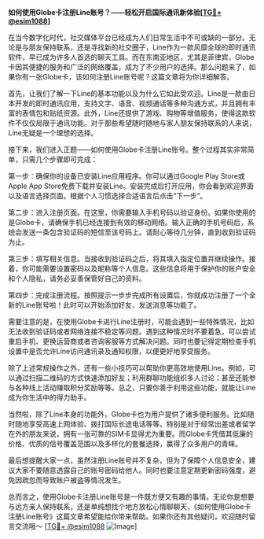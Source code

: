 **如何使用Globe卡注册Line账号？——轻松开启国际通讯新体验[[TG💪+ @esim1088](https://t.me/s/esim1088)]**

在当今数字化时代，社交媒体平台已经成为人们日常生活中不可或缺的一部分。无论是与朋友保持联系，还是寻找新的社交圈子，Line作为一款风靡全球的即时通讯软件，早已成为许多人首选的聊天工具。而在东南亚地区，尤其是菲律宾，Globe卡因其便捷的服务和广泛的网络覆盖，成为了不少用户的选择。那么问题来了，如果你有一张Globe卡，该如何注册Line账号呢？这篇文章将为你详细解答。

首先，让我们了解一下Line的基本功能以及为什么它如此受欢迎。Line是一款由日本开发的即时通讯应用，支持文字、语音、视频通话等多种沟通方式，并且拥有丰富的表情包和贴纸资源。此外，Line还提供了游戏、购物等增值服务，使得这款软件不仅仅局限于通讯功能。对于那些希望随时随地与家人朋友保持联系的人来说，Line无疑是一个理想的选择。

接下来，我们进入正题——如何使用Globe卡注册Line账号。整个过程其实非常简单，只需几个步骤即可完成：

第一步：确保你的设备已安装Line应用程序。你可以通过Google Play Store或Apple App Store免费下载并安装Line。安装完成后打开应用，你会看到欢迎界面以及语言选择页面。根据个人习惯选择合适语言后点击“下一步”。

第二步：进入注册页面。在这里，你需要输入手机号码以验证身份。如果你使用的是Globe卡，请确保手机已经连接到有效的移动网络。输入正确的手机号码后，系统会发送一条包含验证码的短信至该号码上。请耐心等待几分钟，直到收到验证码为止。

第三步：填写相关信息。当接收到验证码之后，将其填入指定位置并继续操作。接着，你可能需要设置密码以及昵称等个人信息。这些信息将用于保护你的账户安全和个人隐私，请务必妥善保管好自己的资料。

第四步：完成注册流程。按照提示一步步完成所有设置后，你就成功注册了一个全新的Line账号啦！此时可以开始添加好友、发送消息等功能了。

需要注意的是，在使用Globe卡进行Line注册时，可能会遇到一些特殊情况，比如无法收到验证码或者网络连接不稳定等问题。遇到这种情况时不要着急，可以尝试重启手机、更换运营商或者咨询客服等方式解决问题。同时也要记得定期检查手机设置中是否允许Line访问通讯录及通知权限，以便更好地享受服务。

除了上述常规操作之外，还有一些小技巧可以帮助你更高效地使用Line。例如，可以通过扫描二维码的方式快速添加好友；利用群聊功能组织多人讨论；甚至还能参与各种线上活动赚取积分奖励等等。总之，只要你善于利用这些功能，就能让Line成为你生活中的得力助手。

当然啦，除了Line本身的功能外，Globe卡也为用户提供了诸多便利服务。比如随时随地享受高速上网体验、拨打国际长途电话等等。特别是对于经常出差或者留学在外的朋友来说，拥有一张可靠的SIM卡显得尤为重要。而Globe卡凭借其低廉的价格、优质的信号覆盖范围以及多样化的套餐选择，赢得了众多用户的青睐。

最后想提醒大家一点，虽然注册Line账号并不复杂，但为了保障个人信息安全，建议大家不要随意透露自己的账号密码给他人。同时也要注意定期更新密码强度，避免因疏忽而导致账户被盗等情况发生。

总而言之，使用Globe卡注册Line账号是一件既方便又有趣的事情。无论你是想要与远方亲人保持联系，还是单纯想找个地方放松心情聊聊天，《如何使用Globe卡注册Line账号》这篇文章希望能给你带来帮助。如果你还有其他疑问，欢迎随时留言交流哦～ [[TG💪+ @esim1088](https://t.me/s/esim1088) ![Image](https://i.postimg.cc/4NQfJmqS/Snipaste-2025-05-13-00-14-12.png)]